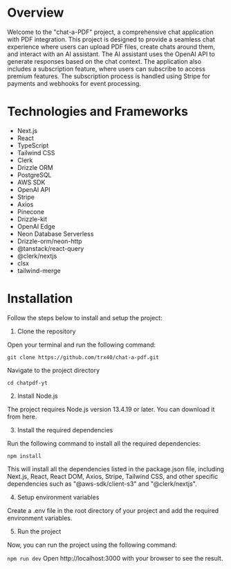 # Overview
Welcome to the "chat-a-PDF" project, a comprehensive chat application with PDF integration. This project is designed to provide a seamless chat experience where users can upload PDF files, create chats around them, and interact with an AI assistant. The AI assistant uses the OpenAI API to generate responses based on the chat context. The application also includes a subscription feature, where users can subscribe to access premium features. The subscription process is handled using Stripe for payments and webhooks for event processing.

# Technologies and Frameworks
- Next.js
- React
- TypeScript
- Tailwind CSS
- Clerk
- Drizzle ORM
- PostgreSQL
- AWS SDK
- OpenAI API
- Stripe
- Axios
- Pinecone
- Drizzle-kit
- OpenAI Edge
- Neon Database Serverless
- Drizzle-orm/neon-http
- @tanstack/react-query
- @clerk/nextjs
- clsx
- tailwind-merge
  
# Installation
Follow the steps below to install and setup the project:

1. Clone the repository

Open your terminal and run the following command:

`git clone https://github.com/trx40/chat-a-pdf.git`

Navigate to the project directory

`cd chatpdf-yt`

2. Install Node.js

The project requires Node.js version 13.4.19 or later. You can download it from here.

3. Install the required dependencies

Run the following command to install all the required dependencies:

`npm install`

This will install all the dependencies listed in the package.json file, including Next.js, React, React DOM, Axios, Stripe, Tailwind CSS, and other specific dependencies such as "@aws-sdk/client-s3" and "@clerk/nextjs".

4. Setup environment variables

Create a .env file in the root directory of your project and add the required environment variables.

5. Run the project

Now, you can run the project using the following command:

`npm run dev`
Open http://localhost:3000 with your browser to see the result.
